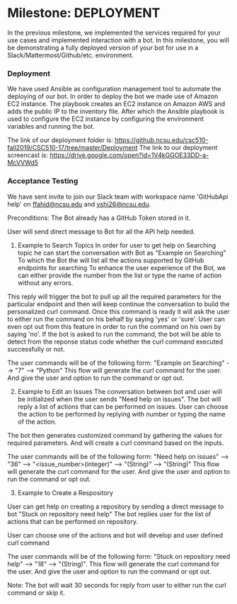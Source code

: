 # Milestone: DEPLOYMENT

In the previous milestone, we implemented the services required for your use cases and implemented interaction with a bot. In this milestone, you will be demonstrating a fully deployed version of your bot for use in a Slack/Mattermost/Github/etc. environment.

### Deployment

We have used Ansible as configuration management tool to automate the deploying of our bot. In order to deploy the bot we made use of Amazon EC2 instance. The playbook creates an EC2 instance on Amazon AWS and adds the public IP to the inventory file. 
After which the Ansible playbook is used to configure the EC2 instance by configuring the environment variables and running the bot.

The link of our deployment folder is: https://github.ncsu.edu/csc510-fall2019/CSC510-17/tree/master/Deployment
The link to our deployment screencast is: https://drive.google.com/open?id=1V4kGGOE33DD-a-McVVWd5

### Acceptance Testing

We have sent invite to join our Slack team with workspace name 'GitHubApi help' on ffahid@ncsu.edu and yshi26@ncsu.edu.

Preconditions:
The Bot already has a GitHub Token stored in it.

User will send direct message to Bot for all the API help needed.

1) Example to Search Topics
In order for user to get help on Searching topic he can start the conversation with Bot as "Example on Searching"
To which the Bot the will list all the actions supported by GitHub endpoints for searching
To enhance the user experience of the Bot, we can either provide the number from the list or type the name of action without any errors.

This reply will trigger the bot to pull up all the required parameters for the particular endpoint and then will keep continue the conversation to build the personalized curl command.
Once this command is ready it will ask the user to either run the command on his behalf by saying 'yes' or 'sure'. 
User can even opt out from this feature in order to run the command on his own by saying 'no'.
If the bot is asked to run the command, the bot will be able to detect from the reponse status code whether the curl command executed successfully or not.

The user commands will be of the following form:
"Example on Searching" --> "7" --> "Python" 
This flow will generate the curl command for the user. And give the user and option to run the command or opt out.


2) Example to Edit an Issues
The conversation between bot and user will be initialized when the user sends "Need help on issues".
The bot will reply a list of actions that can be performed on issues.
User can choose the action to be performed by replying with number or typing the name of the action.

The bot then generates customized command by gathering the values for required parameters. 
And will create a curl command based on the inputs. 

The user commands will be of the following form:
"Need help on issues" --> "36" --> "<issue_number>(integer)" --> "<Owner>(String)" --> "<Repo name>(String)" 
This flow will generate the curl command for the user. And give the user and option to run the command or opt out.

3) Example to Create a Respository

User can get help on creating a repository by sending a direct message to bot "Stuck on repository need help"
The bot replies user for the list of actions that can be performed on repository. 

User can choose one of the actions and bot will develop and user defined curl command

The user commands will be of the following form:
"Stuck on repository need help" --> "18" --> "<Name of Repo>(String)".
This flow will generate the curl command for the user. And give the user and option to run the command or opt out.


Note: The bot will wait 30 seconds for reply from user to either run the curl command or skip it.